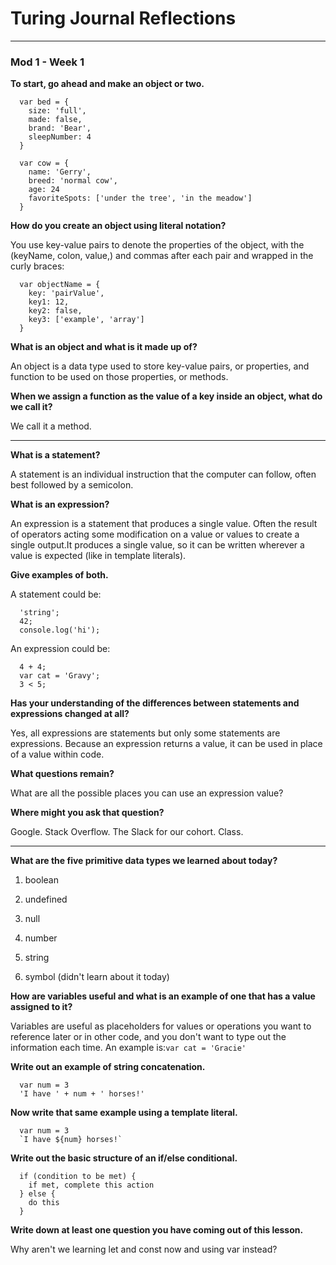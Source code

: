 # Turing Journal Reflections

---

### Mod 1 - Week 1

**To start, go ahead and make an object or two.**
```
  var bed = {
    size: 'full',
    made: false,
    brand: 'Bear',
    sleepNumber: 4
  }

  var cow = {
    name: 'Gerry',
    breed: 'normal cow',
    age: 24
    favoriteSpots: ['under the tree', 'in the meadow']
  }
```
**How do you create an object using literal notation?**

  You use key-value pairs to denote the properties of the object, with the (keyName, colon, value,) and commas after each pair and wrapped in the curly braces:
```
  var objectName = {
    key: 'pairValue',
    key1: 12,
    key2: false,
    key3: ['example', 'array']
  }

```
**What is an object and what is it made up of?**

  An object is a data type used to store key-value pairs, or properties, and function to be used on those properties, or methods.

**When we assign a function as the value of a key inside an object, what do we call it?**

  We call it a method.

---

**What is a statement?**

  A statement is an individual instruction that the computer can follow, often best followed by a semicolon.

**What is an expression?**

  An expression is a statement that produces a single value. Often the result of operators acting some modification on a value or values to create a single output.It produces a single value, so it can be written wherever a value is expected (like in template literals).

**Give examples of both.**

A statement could be:
```
  'string';
  42;
  console.log('hi');
```

An expression could be:
```
  4 + 4;
  var cat = 'Gravy';
  3 < 5;
```
**Has your understanding of the differences between statements and expressions changed at all?**

  Yes, all expressions are statements but only some statements are expressions. Because an expression returns a value, it can be used in place of a value within code.

**What questions remain?**

  What are all the possible places you can use an expression value?

**Where might you ask that question?**

  Google. Stack Overflow. The Slack for our cohort. Class.

---

**What are the five primitive data types we learned about today?**

  1. boolean
  2. undefined
  3. null
  4. number
  5. string

  6. symbol (didn't learn about it today)

**How are variables useful and what is an example of one that has a value assigned to it?**

  Variables are useful as placeholders for values or operations you want to reference later or in other code, and you don't want to type out the information each time. An example is:```var cat = 'Gracie'```

**Write out an example of string concatenation.**
```
  var num = 3
  'I have ' + num + ' horses!'
```
**Now write that same example using a template literal.**
```
  var num = 3
  `I have ${num} horses!`
```
**Write out the basic structure of an if/else conditional.**
```
  if (condition to be met) {
    if met, complete this action
  } else {
    do this
  }
```
**Write down at least one question you have coming out of this lesson.**

  Why aren't we learning let and const now and using var instead?
